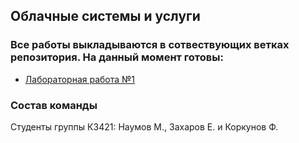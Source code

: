 ## Облачные системы и услуги
### Все работы выкладываются в сотвествующих ветках репозитория. На данный момент готовы:
* [Лабораторная работа №1](https://github.com/MikhailNv/practice-cloud-services/tree/lab-1)

### Состав команды
Студенты группы К3421: Наумов М., Захаров Е. и Коркунов Ф.
